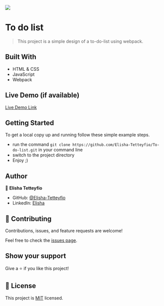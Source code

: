 ![](https://img.shields.io/badge/Microverse-blueviolet)

# To do list

> This project is a simple design of a to-do-list using webpack.


## Built With

- HTML & CSS
- JavaScript
- Webpack

## Live Demo (if available)

[Live Demo Link](https://livedemo.com)


## Getting Started

To get a local copy up and running follow these simple example steps.

- run the command `git clone https://github.com/Elisha-Tetteyfio/To-do-list.git` in your command line 
- switch to the project directory
- Enjoy ;)


## Author

👤 **Elisha Tetteyfio**

- GitHub: [@Elisha-Tetteyfio](https://github.com/Elisha-Tetteyfio)
- LinkedIn: [Elisha](https://linkedin.com/in/elisha-tetteyfio)


## 🤝 Contributing

Contributions, issues, and feature requests are welcome!

Feel free to check the [issues page](https://github.com/Elisha-Tetteyfio/To-do-list/issues).

## Show your support

Give a ⭐️ if you like this project!


## 📝 License

This project is [MIT](./MIT.md) licensed.
